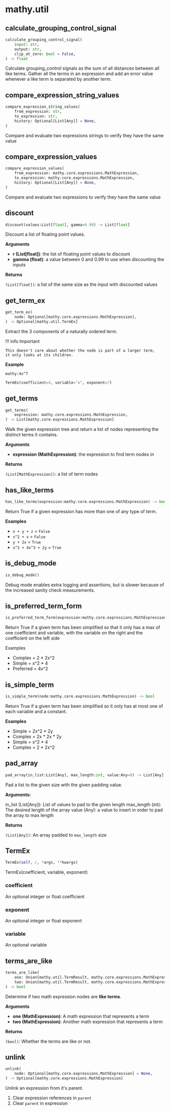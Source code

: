 # mathy.util

## calculate_grouping_control_signal
```python
calculate_grouping_control_signal(
    input: str,
    output: str,
    clip_at_zero: bool = False,
) -> float
```
Calculate grouping_control signals as the sum of all distances between
all like terms. Gather all the terms in an expression and add an error value
whenever a like term is separated by another term.
## compare_expression_string_values
```python
compare_expression_string_values(
    from_expression: str,
    to_expression: str,
    history: Optional[List[Any]] = None,
)
```
Compare and evaluate two expressions strings to verify they have the
same value
## compare_expression_values
```python
compare_expression_values(
    from_expression: mathy.core.expressions.MathExpression,
    to_expression: mathy.core.expressions.MathExpression,
    history: Optional[List[Any]] = None,
)
```
Compare and evaluate two expressions to verify they have the same value
## discount
```python
discount(values:List[float], gamma=0.99) -> List[float]
```
Discount a list of floating point values.

__Arguments__

- __r (List[float])__: the list of floating point values to discount
- __gamma (float)__: a value between 0 and 0.99 to use when discounting the inputs

__Returns__

`(List[float])`: a list of the same size as the input with discounted values

## get_term_ex
```python
get_term_ex(
    node: Optional[mathy.core.expressions.MathExpression],
) -> Optional[mathy.util.TermEx]
```
Extract the 3 components of a naturally ordered term.

!!! info Important

    This doesn't care about whether the node is part of a larger term,
    it only looks at its children.

__Example__


`mathy:4x^7`

```python
TermEx(coefficient=4, variable="x", exponent=7)
```

## get_terms
```python
get_terms(
    expression: mathy.core.expressions.MathExpression,
) -> List[mathy.core.expressions.MathExpression]
```
Walk the given expression tree and return a list of nodes
representing the distinct terms it contains.

__Arguments__

- __expression (MathExpression)__: the expression to find term nodes in

__Returns__

`(List[MathExpression])`: a list of term nodes

## has_like_terms
```python
has_like_terms(expression:mathy.core.expressions.MathExpression) -> bool
```
Return True if a given expression has more than one of any type of term.

__Examples__


- `x + y + z` = `False`
- `x^2 + x` = `False`
- `y + 2x` = `True`
- `x^2 + 4x^3 + 2y` = `True`

## is_debug_mode
```python
is_debug_mode()
```
Debug mode enables extra logging and assertions, but is slower because of
the increased sanity check measurements.
## is_preferred_term_form
```python
is_preferred_term_form(expression:mathy.core.expressions.MathExpression) -> bool
```

Return True if a given term has been simplified so that it only has
a max of one coefficient and variable, with the variable on the right
and the coefficient on the left side

Examples

  - Complex   = 2 * 2x^2
  - Simple    = x^2 * 4
  - Preferred = 4x^2

## is_simple_term
```python
is_simple_term(node:mathy.core.expressions.MathExpression) -> bool
```
Return True if a given term has been simplified so it only has at
most one of each variable and a constant.

__Examples__

  - Simple = 2x^2 * 2y
  - Complex = 2x * 2x * 2y
  - Simple = x^2 * 4
  - Complex = 2 * 2x^2

## pad_array
```python
pad_array(in_list:List[Any], max_length:int, value:Any=0) -> List[Any]
```
Pad a list to the given size with the given padding value.

__Arguments:__

in_list (List[Any]): List of values to pad to the given length
max_length (int): The desired length of the array
value (Any): a value to insert in order to pad the array to max length

__Returns__

`(List[Any])`: An array padded to `max_length` size

## TermEx
```python
TermEx(self, /, *args, **kwargs)
```
TermEx(coefficient, variable, exponent)
### coefficient
An optional integer or float coefficient
### exponent
An optional integer or float exponent
### variable
An optional variable
## terms_are_like
```python
terms_are_like(
    one: Union[mathy.util.TermResult, mathy.core.expressions.MathExpression, typing_extensions.Literal[False]],
    two: Union[mathy.util.TermResult, mathy.core.expressions.MathExpression, typing_extensions.Literal[False]],
) -> bool
```
Determine if two math expression nodes are **like terms**.

__Arguments__

- __one (MathExpression)__: A math expression that represents a term
- __two (MathExpression)__: Another math expression that represents a term

__Returns__

`(bool)`: Whether the terms are like or not.

## unlink
```python
unlink(
    node: Optional[mathy.core.expressions.MathExpression] = None,
) -> Optional[mathy.core.expressions.MathExpression]
```
Unlink an expression from it's parent.

1. Clear expression references in `parent`
2. Clear `parent` in expression

